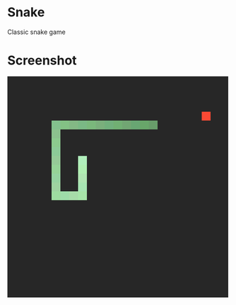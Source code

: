 # Snake
Classic snake game

# Screenshot
![snake.png](https://github.com/anhsirk0/pygames/blob/master/Snake/snake.png)
